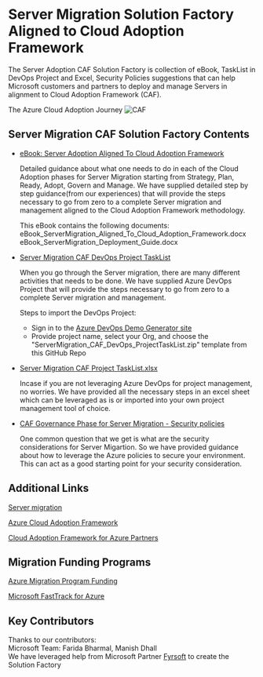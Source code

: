 # Server Migration Solution Factory Aligned to Cloud Adoption Framework # 
The Server Adoption CAF Solution Factory is collection of eBook, TaskList in DevOps Project and Excel, Security Policies suggestions that can help Microsoft customers and partners to deploy and manage Servers in alignment to Cloud Adoption Framework (CAF). 

 The Azure Cloud Adoption Journey
 ![CAF](./WVD_CAF_SolutionFactory/blob/master/TechnicalEnablement/CAF.png)

## Server Migration CAF Solution Factory Contents

* [eBook: Server Adoption Aligned To Cloud Adoption Framework](./tree/master/TechnicalEnablement/1_eBook_ServerMigration_Aligned_To_Cloud_Adoption_Framework.docx)

   Detailed guidance about what one needs to do in each of the Cloud Adoption phases for Server Migration starting from Strategy, Plan, Ready, Adopt, Govern and Manage. We have supplied detailed step by step guidance(from our experiences) that will provide the steps necessary to go from zero to a complete Server migration and management aligned to the Cloud Adoption Framework methodology.
   
   This eBook contains the following documents:    
    eBook_ServerMigration_Aligned_To_Cloud_Adoption_Framework.docx
    eBook_ServerMigration_Deployment_Guide.docx
    

*  [Server Migration CAF DevOps Project TaskList](https://github.com/faridabharmal/SQL_CAF_SolutionFactory/tree/master/TechnicalEnablement)

    When you go through the Server migration, there are many different activities that needs to be done. We have supplied Azure DevOps Project that will provide the steps necessary to go from zero to a complete Server migration and management. 

    Steps to import the DevOps Project:  
    * Sign in to the [Azure DevOps Demo Generator site](https://docs.microsoft.com/en-us/)  
    * Provide project name, select your Org, and choose the "ServerMigration_CAF_DevOps_ProjectTaskList.zip" template from this GitHub Repo 

*  [Server Migration CAF Project TaskList.xlsx](https://github.com/faridabharmal/SQL_CAF_SolutionFactory/tree/master/TechnicalEnablement)

   Incase if you are not leveraging Azure DevOps for project management, no worries. We have provided all the necessary steps in an excel sheet which can be leveraged as is or imported into your own project management tool of choice.  

 
* [CAF Governance Phase for Server Migration - Security policies](https://github.com/faridabharmal/SQL_CAF_SolutionFactory/tree/master/TechnicalEnablement)

   One common question that we get is what are the security considerations for Server Migartion. So we have provided guidance about how to leverage the Azure policies to secure your environment. This can act as a good starting point for your security consideration. 


## Additional Links
 [Server migration](https://docs.microsoft.com/en-us/azure/migrate/)

 [Azure Cloud Adoption Framework](https://www.microsoft.com/azure/partners/b/enable/cloud-adoption-framework)

 [Cloud Adoption Framework for Azure Partners](https://www.microsoft.com/azure/partners/adopt?filters=all)


## Migration Funding Programs
 [Azure Migration Program Funding](https://azure.microsoft.com/en-us/migration/migration-program) 

 [Microsoft FastTrack for Azure](https://azure.microsoft.com/en-us/programs/azure-fasttrack)


## Key Contributors
Thanks to our contributors:  
Microsoft Team: Farida Bharmal, Manish Dhall   
We have leveraged help from Microsoft Partner [Fyrsoft](https://www.fyrsoft.com/) to create the Solution Factory   